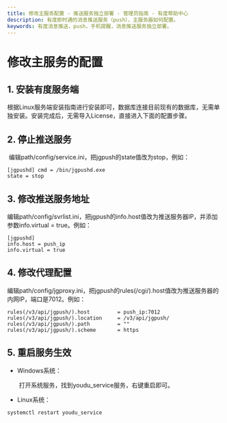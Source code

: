 ```yaml
---
title: 修改主服务配置 - 推送服务独立部署 - 管理员指南 - 有度帮助中心
description: 有度即时通的消息推送服务（push），主服务器如何配置。
keywords: 有度消息推送，push，手机提醒，消息推送服务独立部署。
---
```


# 修改主服务的配置

## 1. 安装有度服务端

​		根据Linux服务端安装指南进行安装即可，数据库连接目前现有的数据库，无需单独安装。安装完成后，无需导入License，直接进入下面的配置步骤。

## 2. 停止推送服务

​		编辑path/config/service.ini，把jgpush的state值改为stop，例如：

```
[jgpushd] cmd = /bin/jgpushd.exe
state = stop
```

## 3. 修改推送服务地址

​		编辑path/config/svrlist.ini，把jgpush的info.host值改为推送服务器IP，并添加参数info.virtual = true。例如：

```
[jgpushd]
info.host = push_ip
info.virtual = true
```

## 4. 修改代理配置

​		编辑path/config/jgproxy.ini，把jgpush的rules(/cgi/).host值改为推送服务器的内网IP，端口是7012。例如：

```
rules(/v3/api/jgpush/).host         = push_ip:7012
rules(/v3/api/jgpush/).location     = /v3/api/jgpush/
rules(/v3/api/jgpush/).path         = ""
rules(/v3/api/jgpush/).scheme       = https
```

## 5. 重启服务生效

- Windows系统：

  ​	打开系统服务，找到youdu_service服务，右键重启即可。

- Linux系统：

```
systemctl restart youdu_service
```


